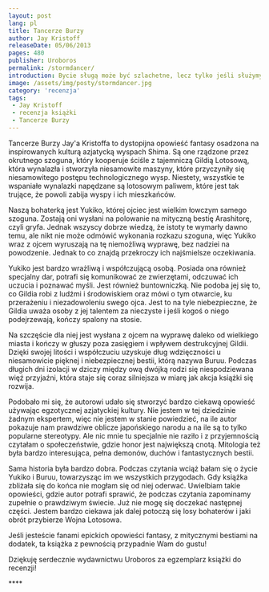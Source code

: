```yaml
---
layout: post
lang: pl
title: Tancerze Burzy
author: Jay Kristoff
releaseDate: 05/06/2013
pages: 480
publisher: Uroboros
permalink: /stormdancer/
introduction: Bycie sługą może być szlachetne, lecz tylko jeśli służymy szlachetnemu panu.
image: /assets/img/posty/stormdancer.jpg
category: 'recenzja'
tags:
 - Jay Kristoff
 - recenzja książki
 - Tancerze Burzy
---
```

Tancerze Burzy Jay'a Kristoffa to dystopijna opowieść fantasy osadzona na inspirowanych kulturą azjatycką wyspach Shima. Są one rządzone przez okrutnego szoguna, który kooperuje ściśle z tajemniczą Gildią Lotosową, która wynalazła i stworzyła niesamowite maszyny, które przyczyniły się niesamowitego postępu technologicznego wysp. Niestety, wszystkie te wspaniałe wynalazki napędzane są lotosowym paliwem, które jest tak trujące, że powoli zabija wyspy i ich mieszkańców.

Naszą bohaterką jest Yukiko, której ojciec jest wielkim łowczym samego szoguna. Zostają oni wysłani na polowanie na mityczną bestię Arashitorę, czyli gryfa. Jednak wszyscy dobrze wiedzą, że istoty te wymarły dawno temu, ale nikt nie może odmówić wykonania rozkazu szoguna, więc Yukiko wraz z ojcem wyruszają na tę niemożliwą wyprawę, bez nadziei na powodzenie. Jednak to co znajdą przekroczy ich najśmielsze oczekiwania.

Yukiko jest bardzo wrażliwą i współczującą osobą. Posiada ona również specjalny dar, potrafi się komunikować ze zwierzętami, odczuwać ich uczucia i poznawać myśli. Jest również buntowniczką. Nie podoba jej się to, co Gildia robi z ludźmi i środowiskiem oraz mówi o tym otwarcie, ku przerażeniu i niezadowoleniu swego ojca. Jest to na tyle niebezpieczne, że Gildia uważa osoby z jej talentem za nieczyste i jeśli kogoś o niego podejrzewają, kończy spalony na stosie.

Na szczęście dla niej jest wysłana z ojcem na wyprawę daleko od wielkiego miasta i kończy w głuszy poza zasięgiem i wpływem destrukcyjnej Gildii. Dzięki swojej litości i współczuciu uzyskuje dług wdzięczności u niesamowicie pięknej i niebezpiecznej bestii, którą nazywa Buruu. Podczas długich dni izolacji w dziczy między ową dwójką rodzi się niespodziewana więź przyjaźni, która staje się coraz silniejsza w miarę jak akcja książki się rozwija.

Podobało mi się, że autorowi udało się stworzyć bardzo ciekawą opowieść używając egzotycznej azjatyckiej kultury. Nie jestem w tej dziedzinie żadnym ekspertem, więc nie jestem w stanie powiedzieć, na ile autor pokazuje nam prawdziwe oblicze japońskiego narodu a na ile są to tylko popularne stereotypy. Ale nic mnie tu specjalnie nie raziło i z przyjemnością czytałam o społeczeństwie, gdzie honor jest największą cnotą. Mitologia też była bardzo interesująca, pełna demonów, duchów i fantastycznych bestii.

Sama historia była bardzo dobra. Podczas czytania wciąż bałam się o życie Yukiko i Buruu, towarzysząc im we wszystkich przygodach. Gdy książka zbliżała się do końca nie mogłam się od niej oderwać. Uwielbiam takie opowieści, gdzie autor potrafi sprawić, że podczas czytania zapominamy zupełnie o prawdziwym świecie. Już nie mogę się doczekać następnej części. Jestem bardzo ciekawa jak dalej potoczą się losy bohaterów i jaki obrót przybierze Wojna Lotosowa.

Jeśli jesteście fanami epickich opowieści fantasy, z mitycznymi bestiami na dodatek, ta książka z pewnością przypadnie Wam do gustu!

Dziękuję serdecznie wydawnictwu Uroboros za egzemplarz książki do recenzji!



 \*\*\*\*
